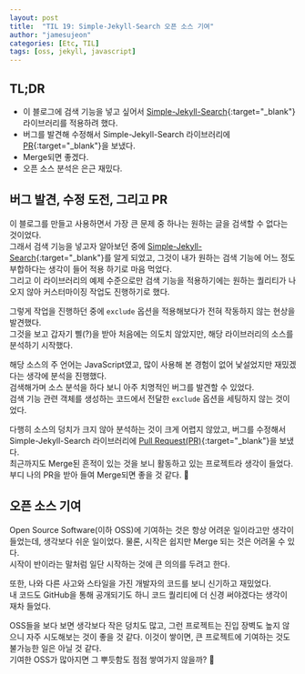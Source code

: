 ```yaml
---
layout: post
title:  "TIL 19: Simple-Jekyll-Search 오픈 소스 기여"
author: "jamesujeon"
categories: [Etc, TIL]
tags: [oss, jekyll, javascript]
---
```


## TL;DR

- 이 블로그에 검색 기능을 넣고 싶어서
[Simple-Jekyll-Search](https://github.com/christian-fei/Simple-Jekyll-Search){:target="_blank"}
라이브러리를 적용하려 했다.
- 버그를 발견해 수정해서 Simple-Jekyll-Search 라이브러리에
[PR](https://github.com/christian-fei/Simple-Jekyll-Search/pull/162){:target="_blank"}을 보냈다.
- Merge되면 좋겠다.
- 오픈 소스 분석은 은근 재밌다.

## 버그 발견, 수정 도전, 그리고 PR

이 블로그를 만들고 사용하면서 가장 큰 문제 중 하나는 원하는 글을 검색할 수 없다는 것이었다.  
그래서 검색 기능을 넣고자 알아보던 중에
[Simple-Jekyll-Search](https://github.com/christian-fei/Simple-Jekyll-Search){:target="_blank"}를
알게 되었고, 그것이 내가 원하는 검색 기능에 어느 정도 부합하다는 생각이 들어 적용 하기로 마음 먹었다.  
그리고 이 라이브러리의 예제 수준으로만 검색 기능을 적용하기에는 원하는 퀄리티가 나오지 않아 커스터마이징 작업도 진행하기로 했다.

그렇게 작업을 진행하던 중에 `exclude` 옵션을 적용해보다가 전혀 작동하지 않는 현상을 발견했다.  
그것을 보고 갑자기 삘(?)을 받아 처음에는 의도치 않았지만, 해당 라이브러리의 소스를 분석하기 시작했다.

해당 소스의 주 언어는 JavaScript였고, 많이 사용해 본 경험이 없어 낯설었지만 재밌겠다는 생각에 분석을 진행했다.  
검색해가며 소스 분석을 하다 보니 아주 치명적인 버그를 발견할 수 있었다.  
검색 기능 관련 객체를 생성하는 코드에서 전달한 `exclude` 옵션을 세팅하지 않는 것이었다.

다행히 소스의 덩치가 크지 않아 분석하는 것이 크게 어렵지 않았고,
버그를 수정해서 Simple-Jekyll-Search 라이브러리에
[Pull Request(PR)](https://github.com/christian-fei/Simple-Jekyll-Search/pull/162){:target="_blank"}을 보냈다.  
최근까지도 Merge된 흔적이 있는 것을 보니 활동하고 있는 프로젝트라 생각이 들었다.  
부디 나의 PR을 받아 들여 Merge되면 좋을 것 같다. 🥺

## 오픈 소스 기여

Open Source Software(이하 OSS)에 기여하는 것은 항상 어려운 일이라고만 생각이 들었는데, 생각보다 쉬운 일이었다.
물론, 시작은 쉽지만 Merge 되는 것은 어려울 수 있다.  
시작이 반이라는 말처럼 일단 시작하는 것에 큰 의의를 두려고 한다.

또한, 나와 다른 사고와 스타일을 가진 개발자의 코드를 보니 신기하고 재밌었다.  
내 코드도 GitHub을 통해 공개되기도 하니 코드 퀄리티에 더 신경 써야겠다는 생각이 재차 들었다.

OSS들을 보다 보면 생각보다 작은 덩치도 많고, 그런 프로젝트는 진입 장벽도 높지 않으니 자주 시도해보는 것이 좋을 것 같다.
이것이 쌓이면, 큰 프로젝트에 기여하는 것도 불가능한 일은 아닐 것 같다.  
기여한 OSS가 많아지면 그 뿌듯함도 점점 쌓여가지 않을까? 🙂
